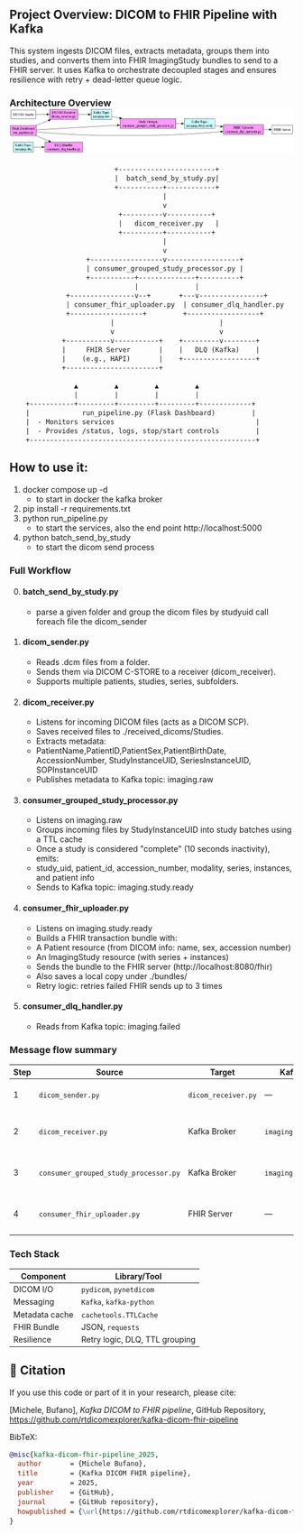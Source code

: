 ## Project Overview: DICOM to FHIR Pipeline with Kafka 
This system ingests DICOM files, extracts metadata, groups them into studies, and converts them into FHIR ImagingStudy bundles to send to a FHIR server. 
It uses Kafka to orchestrate decoupled stages and ensures resilience with retry + dead-letter queue logic.

### Architecture Overview   ![Pipeline Architecture](figures/dicom_pipeline_graph.png)

                              +------------------------+
                              |  batch_send_by_study.py|
                              +-----------+------------+
                                          |
                                          v
                               +----------v-----------+
                               |   dicom_receiver.py   |
                               +----------+-----------+
                                          |
                                          v
                       +------------------v------------------+
                       | consumer_grouped_study_processor.py |
                       +-----------+--------------+----------+
                                   |              |
                  +----------------v--+       +---v----------------+
                  | consumer_fhir_uploader.py  | consumer_dlq_handler.py
                  +------------------+         +------------------+
                             |                          |
                             v                          v
                 +-----------v-----------+    +---------v--------+
                 |     FHIR Server       |    |   DLQ (Kafka)    |
                 |    (e.g., HAPI)       |    +------------------+
                 +-----------------------+

                    ▲         ▲         ▲         ▲
                    |         |         |         |
        +-----------+---------+---------+---------+-------------+
        |             run_pipeline.py (Flask Dashboard)         |
        |  - Monitors services                                   |
        |  - Provides /status, logs, stop/start controls         |
        +--------------------------------------------------------+


## How to use it:
1. docker compose up -d   
     - to start in docker the kafka broker
2. pip install -r requirements.txt 
3. python run_pipeline.py
     - to start the services, also the end point http://localhost:5000
4. python batch_send_by_study
     - to start the dicom send process

### Full Workflow
0. #### batch_send_by_study.py
   - parse a given folder and group the dicom files by studyuid call foreach file the dicom_sender
2. #### dicom_sender.py
     - Reads .dcm files from a folder.
     - Sends them via DICOM C-STORE to a receiver (dicom_receiver).
     - Supports multiple patients, studies, series, subfolders.
3. #### dicom_receiver.py
     - Listens for incoming DICOM files (acts as a DICOM SCP).
     - Saves received files to ./received_dicoms/Studies.
     - Extracts metadata:
     - PatientName,PatientID,PatientSex,PatientBirthDate, AccessionNumber, StudyInstanceUID, SeriesInstanceUID, SOPInstanceUID
     - Publishes metadata to Kafka topic: imaging.raw

3. #### consumer_grouped_study_processor.py
     - Listens on imaging.raw
     - Groups incoming files by StudyInstanceUID into study batches using a TTL cache
     - Once a study is considered "complete" (10 seconds inactivity), emits:
     - study_uid, patient_id, accession_number, modality, series, instances, and patient info
     - Sends to Kafka topic: imaging.study.ready

 4. #### consumer_fhir_uploader.py
     - Listens on imaging.study.ready
     - Builds a FHIR transaction bundle with:
     - A Patient resource (from DICOM info: name, sex, accession number)
     - An ImagingStudy resource (with series + instances)
     - Sends the bundle to the FHIR server (http://localhost:8080/fhir)
     - Also saves a local copy under ./bundles/
     - Retry logic: retries failed FHIR sends up to 3 times

  5. #### consumer_dlq_handler.py
     - Reads from Kafka topic: imaging.failed





### Message flow summary

| Step | Source                                | Target              | Kafka Topic           | Description                              |
| ---- | ------------------------------------- | ------------------- | --------------------- | ---------------------------------------- |
| 1    | `dicom_sender.py`                     | `dicom_receiver.py` | —                     | Sends DICOM via C-STORE                  |
| 2    | `dicom_receiver.py`                   | Kafka Broker        | `imaging.raw`         | Emits metadata message per DICOM file    |
| 3    | `consumer_grouped_study_processor.py` | Kafka Broker        | `imaging.study.ready` | Groups by study and emits study-level    |
| 4    | `consumer_fhir_uploader.py`           | FHIR Server         | —                     | Creates + sends FHIR ImagingStudy bundle |




### Tech Stack
| Component      | Library/Tool                   |
| -------------- | ------------------------------ |
| DICOM I/O      | `pydicom`, `pynetdicom`        |
| Messaging      | `Kafka`, `kafka-python`        |
| Metadata cache | `cachetools.TTLCache`          |
| FHIR Bundle    | JSON, `requests`               |
| Resilience     | Retry logic, DLQ, TTL grouping |

## 📖 Citation

If you use this code or part of it in your research, please cite:

[Michele, Bufano], *Kafka DICOM to FHIR pipeline*, GitHub Repository, https://github.com/rtdicomexplorer/kafka-dicom-fhir-pipeline

BibTeX:

```bibtex
@misc{kafka-dicom-fhir-pipeline_2025,
  author       = {Michele Bufano},
  title        = {Kafka DICOM FHIR pipeline},
  year         = 2025,
  publisher    = {GitHub},
  journal      = {GitHub repository},
  howpublished = {\url{https://github.com/rtdicomexplorer/kafka-dicom-fhir-pipeline}},
}


